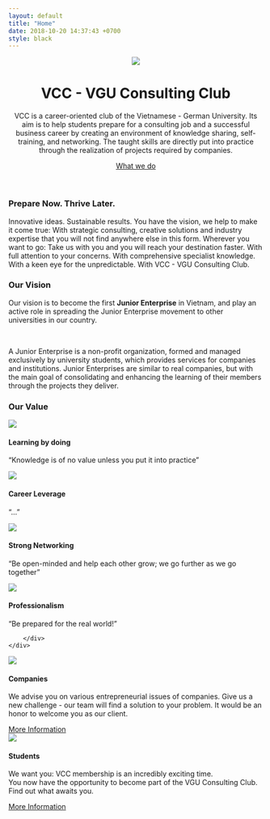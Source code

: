 ```yaml
---
layout: default
title: "Home"
date: 2018-10-20 14:37:43 +0700
style: black
---
```


<!-- Cover -->
<header class="masthead">
    <div class="overlay">
        <img src="/images/patrick-tomasso-unsplash.jpg"/>
    </div>
    <div class="container">
        <div class="col-lg-8 col-md-10 mr-auto">
            <div class="site-heading">
                    <h1 class="display-3">VCC - VGU Consulting Club</h1>
                    <p class="lead">VCC is a career-oriented club of the Vietnamese - German University. Its aim is to help students prepare for a consulting job and a successful business career by creating an environment of knowledge sharing, self-training, and networking. The taught skills are directly put into practice through the realization of projects required by companies. </p>
                    <a href="" class="btn btn-black">What we do</a>
            </div>
        </div>
    </div>
</header>

<!-- Modal -->
<div class="row spacing">
    <div class="col-lg-8 text-center mx-auto">
        <h3>Prepare Now. Thrive Later.</h3>
        <p>Innovative ideas. Sustainable results. You have the vision, we help to make it come true: With strategic consulting, creative solutions and industry expertise that you will not find anywhere else in this form. Wherever you want to go: Take us with you and you will reach your destination faster. With full attention to your concerns. With comprehensive specialist knowledge. With a keen eye for the unpredictable. With VCC - VGU Consulting Club.</p>
    </div>
</div>

<!-- Vision -->
<div class="row spacing bg-grey">
    <div class="col-lg-8 text-center mx-auto">
        <h3>Our Vision</h3>
        <p>Our vision is to become the first <strong>Junior Enterprise</strong> in Vietnam, and play an active role in spreading the Junior Enterprise movement to other universities in our country.</p> <br>
        <p>A Junior Enterprise is a non-profit organization, formed and managed exclusively by university students, which provides services for companies and institutions. Junior Enterprises are similar to real companies, but with the main goal of consolidating and enhancing the learning of their members through the projects they deliver.</p>
    </div>
</div>

<!-- Values -->
<div class="container spacing">
    <div class="col-lg-8 text-center mx-auto">
        <h3>Our Value</h3>
    </div>
    <div class="row">
        <div class="col-md-3">
            <div class="card md-3">
                <img src="/images/Learning by Doing green.png" class="card-img-top-100">
                <div class="card-body text-center">
                    <h4>Learning by doing</h4>
                    <p class="card-text">“Knowledge is of no value unless you put it into practice”</p>
                </div>
            </div>
        </div>
        <div class="col-md-3">
            <div class="card md-3">
                <img src="/images/Career Leverage green.png" class="card-img-top-100">
                <div class="card-body text-center">
                    <h4>Career Leverage</h4>
                    <p class="card-text">“...”</p>
                </div>
            </div>
        </div>
        <div class="col-md-3">
            <div class="card md-3">
                <img src="/images/Networking green.png" class="card-img-top-100">
                <div class="card-body text-center">
                    <h4>Strong Networking</h4>
                    <p class="card-text">“Be open-minded and help each other grow; we go further as we go together”</p>
                </div>
            </div>
        </div>
        <div class="col-md-3">
            <div class="card md-3">
                <img src="/images/Professionalism green.png" class="card-img-top-100">
                <div class="card-body text-center">
                    <h4>Professionalism</h4>
                    <p class="card-text">“Be prepared for the real world!”</p>
                </div>
            </div>
            
        </div>
    </div>


</div>

<!-- Companies and students -->
<div class="row spacing">
    <div class="col-md-6">
        <div class="card md-6">
            <img src="/images/Link Companies.jpg" class="card-img-top">
            <div class="card-body bg-grey">
                <h4>Companies</h4>
                <p class="card-text">We advise you on various entrepreneurial issues of companies. Give us a new challenge - our team will find a solution to your problem. It would be an honor to welcome you as our client.</p>
                <a href="" class="btn btn-black">More Information</a>
            </div>
        </div>
    </div>
    <div class="col-md-6">
        <div class="card md-6">
            <img src="/images/Link Students.jpg" class="card-img-top">
            <div class="card-body bg-grey">
                <h4>Students</h4>
                <p class="card-text">We want you: VCC membership is an incredibly exciting time. <br>
                You now have the opportunity to become part of the VGU Consulting Club. Find out what awaits you.</p>
                <a href="" class="btn btn-black">More Information</a>
            </div>
        </div>
    </div>
</div>






